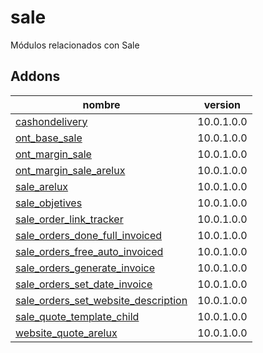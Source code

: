 sale
=========
Módulos relacionados con Sale


Addons
----------------
nombre | version
--- | ---
[cashondelivery](cashondelivery/) | 10.0.1.0.0
[ont_base_sale](ont_base_sale/) | 10.0.1.0.0
[ont_margin_sale](ont_margin_sale/) | 10.0.1.0.0
[ont_margin_sale_arelux](ont_margin_sale_arelux/) | 10.0.1.0.0
[sale_arelux](sale_arelux/) | 10.0.1.0.0
[sale_objetives](sale_objetives/) | 10.0.1.0.0
[sale_order_link_tracker](sale_order_link_tracker/) | 10.0.1.0.0
[sale_orders_done_full_invoiced](sale_order_done_full_invoiced/) | 10.0.1.0.0
[sale_orders_free_auto_invoiced](sale_orders_free_auto_invoiced/) | 10.0.1.0.0
[sale_orders_generate_invoice](sale_orders_generate_invoice/) | 10.0.1.0.0
[sale_orders_set_date_invoice](sale_orders_set_date_invoice/) | 10.0.1.0.0
[sale_orders_set_website_description](sale_orders_set_website_description/) | 10.0.1.0.0
[sale_quote_template_child](sale_quote_template_child/) | 10.0.1.0.0
[website_quote_arelux](website_quote_arelux/) | 10.0.1.0.0
